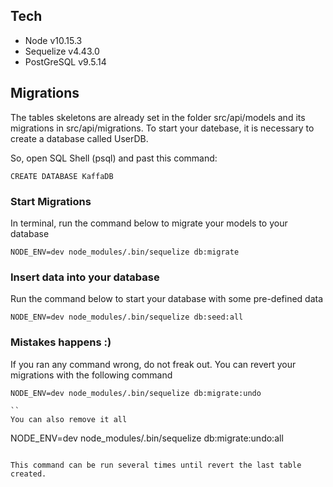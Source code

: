 ## Tech

- Node v10.15.3
- Sequelize v4.43.0
- PostGreSQL v9.5.14

## Migrations
The tables skeletons are already set in the folder src/api/models and its migrations in src/api/migrations.
To start your datebase, it is necessary to create a database called UserDB.

So, open SQL Shell (psql) and past this command:
```
CREATE DATABASE KaffaDB
```

### Start Migrations
In terminal, run the command below to migrate your models to your database
```
NODE_ENV=dev node_modules/.bin/sequelize db:migrate
```

### Insert data into your database
Run the command below to start your database with some pre-defined data
```
NODE_ENV=dev node_modules/.bin/sequelize db:seed:all
```

### Mistakes happens :)
If you ran any command wrong, do not freak out. You can revert your migrations with the following command
```
NODE_ENV=dev node_modules/.bin/sequelize db:migrate:undo

``
You can also remove it all
```
NODE_ENV=dev node_modules/.bin/sequelize db:migrate:undo:all

```

This command can be run several times until revert the last table created.
